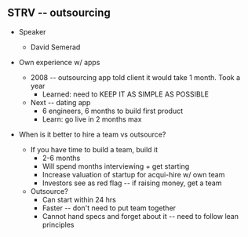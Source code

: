 STRV -- outsourcing
------------------------

* Speaker
  * David Semerad

* Own experience w/ apps
  * 2008 -- outsourcing app told client it would take 1 month. Took a year
    * Learned: need to KEEP IT AS SIMPLE AS POSSIBLE
  * Next -- dating app
    * 6 engineers, 6 months to build first product
    * Learn: go live in 2 months max

* When is it better to hire a team vs outsource?
  * If you have time to build a team, build it
    * 2-6 months
    * Will spend months interviewing + get starting
    * Increase valuation of startup for acqui-hire w/ own team
    * Investors see as red flag -- if raising money, get a team
  * Outsource?
    * Can start within 24 hrs
    * Faster -- don't need to put team together
    * Cannot hand specs and forget about it -- need to follow lean principles
